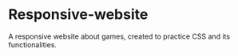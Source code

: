 # Responsive-website
A responsive website about games, created to practice CSS and its functionalities.

